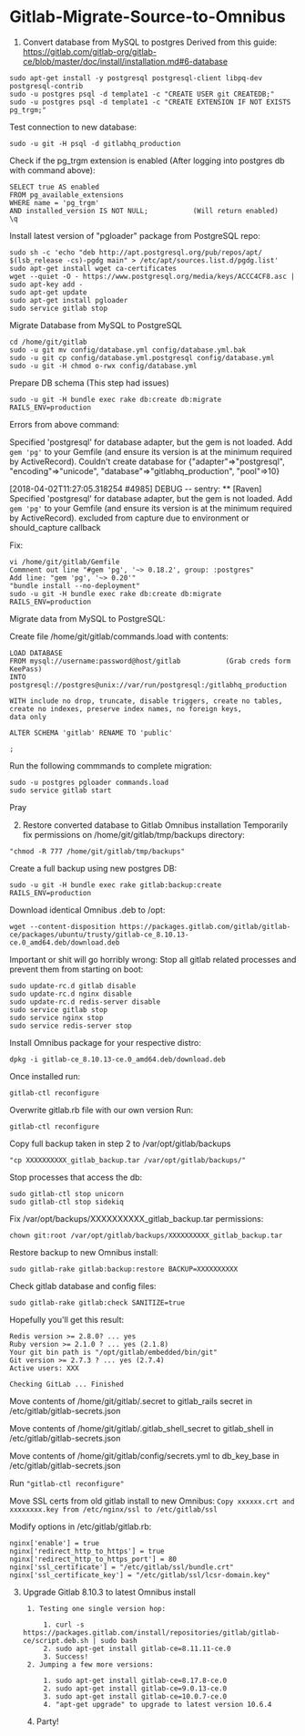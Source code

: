# Gitlab-Migrate-Source-to-Omnibus


1. Convert database from MySQL to postgres
Derived from this guide:
https://gitlab.com/gitlab-org/gitlab-ce/blob/master/doc/install/installation.md#6-database
```
sudo apt-get install -y postgresql postgresql-client libpq-dev postgresql-contrib
sudo -u postgres psql -d template1 -c "CREATE USER git CREATEDB;"
sudo -u postgres psql -d template1 -c "CREATE EXTENSION IF NOT EXISTS pg_trgm;"
```		
Test connection to new database: 
```
sudo -u git -H psql -d gitlabhq_production
```
Check if the pg_trgm extension is enabled (After logging into postgres db with command above):
```
SELECT true AS enabled
FROM pg_available_extensions
WHERE name = 'pg_trgm'
AND installed_version IS NOT NULL;           (Will return enabled)
\q         
```
Install latest version of "pgloader" package from PostgreSQL repo:
```
sudo sh -c 'echo "deb http://apt.postgresql.org/pub/repos/apt/ $(lsb_release -cs)-pgdg main" > /etc/apt/sources.list.d/pgdg.list'
sudo apt-get install wget ca-certificates
wget --quiet -O - https://www.postgresql.org/media/keys/ACCC4CF8.asc | sudo apt-key add -
sudo apt-get update
sudo apt-get install pgloader
sudo service gitlab stop
```
Migrate Database from MySQL to PostgreSQL
```
cd /home/git/gitlab
sudo -u git mv config/database.yml config/database.yml.bak
sudo -u git cp config/database.yml.postgresql config/database.yml
sudo -u git -H chmod o-rwx config/database.yml
```
Prepare DB schema (This step had issues)
```
sudo -u git -H bundle exec rake db:create db:migrate RAILS_ENV=production
```
Errors from above command:

Specified 'postgresql' for database adapter, but the gem is not loaded. Add `gem 'pg'` to your Gemfile (and ensure its version is at the minimum required by ActiveRecord). Couldn't create database for {"adapter"=>"postgresql", "encoding"=>"unicode", "database"=>"gitlabhq_production", "pool"=>10}

[2018-04-02T11:27:05.318254 #4985] DEBUG -- sentry: ** [Raven] Specified 'postgresql' for database adapter, but the gem is not loaded. Add `gem 'pg'` to your Gemfile (and ensure its version is at the minimum required by ActiveRecord). excluded from capture due to environment or should_capture callback

Fix:
```
vi /home/git/gitlab/Gemfile 
Commnent out line "#gem 'pg', '~> 0.18.2', group: :postgres"
Add line: "gem 'pg', '~> 0.20'"
"bundle install --no-deployment"
sudo -u git -H bundle exec rake db:create db:migrate RAILS_ENV=production
```
Migrate data from MySQL to PostgreSQL:

Create file /home/git/gitlab/commands.load with contents:
```
LOAD DATABASE
FROM mysql://username:password@host/gitlab           (Grab creds form KeePass)
INTO postgresql://postgres@unix://var/run/postgresql:/gitlabhq_production

WITH include no drop, truncate, disable triggers, create no tables,
create no indexes, preserve index names, no foreign keys,
data only
 
ALTER SCHEMA 'gitlab' RENAME TO 'public'

;
```
Run the following commmands to complete migration:
```
sudo -u postgres pgloader commands.load
sudo service gitlab start
```
Pray

2. Restore converted database to Gitlab Omnibus installation
Temporarily fix permissions on /home/git/gitlab/tmp/backups directory: 
```
"chmod -R 777 /home/git/gitlab/tmp/backups"
```
Create a full backup using new postgres DB: 
```
sudo -u git -H bundle exec rake gitlab:backup:create RAILS_ENV=production
```
Download identical Omnibus .deb to /opt: 
```
wget --content-disposition https://packages.gitlab.com/gitlab/gitlab-ce/packages/ubuntu/trusty/gitlab-ce_8.10.13-ce.0_amd64.deb/download.deb
```
Important or shit will go horribly wrong: Stop all gitlab related processes and prevent them from starting on boot:
```
sudo update-rc.d gitlab disable
sudo update-rc.d nginx disable
sudo update-rc.d redis-server disable
sudo service gitlab stop
sudo service nginx stop
sudo service redis-server stop
```
Install Omnibus package for your respective distro:
```
dpkg -i gitlab-ce_8.10.13-ce.0_amd64.deb/download.deb
```
Once installed run: 
```
gitlab-ctl reconfigure
```
Overwrite gitlab.rb file with our own version
Run: 
```
gitlab-ctl reconfigure
```
Copy full backup taken in step 2 to /var/opt/gitlab/backups
```
"cp XXXXXXXXXX_gitlab_backup.tar /var/opt/gitlab/backups/"
```

Stop processes that access the db:
```
sudo gitlab-ctl stop unicorn
sudo gitlab-ctl stop sidekiq
```
Fix /var/opt/backups/XXXXXXXXXX_gitlab_backup.tar permissions: 
```
chown git:root /var/opt/gitlab/backups/XXXXXXXXXX_gitlab_backup.tar
```
Restore backup to new Omnibus install: 
```
sudo gitlab-rake gitlab:backup:restore BACKUP=XXXXXXXXXX
```
Check gitlab database and config files: 
```
sudo gitlab-rake gitlab:check SANITIZE=true
```
Hopefully you'll get this result:
```
Redis version >= 2.8.0? ... yes
Ruby version >= 2.1.0 ? ... yes (2.1.8)
Your git bin path is "/opt/gitlab/embedded/bin/git"
Git version >= 2.7.3 ? ... yes (2.7.4)
Active users: XXX

Checking GitLab ... Finished
```
Move contents of /home/git/gitlab/.secret to gitlab_rails secret in /etc/gitlab/gitlab-secrets.json

Move contents of /home/git/gitlab/.gitlab_shell_secret to gitlab_shell in /etc/gitlab/gitlab-secrets.json

Move contents of /home/git/gitlab/config/secrets.yml to db_key_base in /etc/gitlab/gitlab-secrets.json

Run ```"gitlab-ctl reconfigure"```

Move SSL certs from old gitlab install to new Omnibus:
```Copy xxxxxx.crt and xxxxxxxx.key from /etc/nginx/ssl to /etc/gitlab/ssl```

Modify options in /etc/gitlab/gitlab.rb: 
```
nginx['enable'] = true
nginx['redirect_http_to_https'] = true
nginx['redirect_http_to_https_port'] = 80
nginx['ssl_certificate'] = "/etc/gitlab/ssl/bundle.crt"
nginx['ssl_certificate_key'] = "/etc/gitlab/ssl/lcsr-domain.key"
```

3. Upgrade Gitlab 8.10.3 to latest Omnibus install

		1. Testing one single version hop:

			1. curl -s https://packages.gitlab.com/install/repositories/gitlab/gitlab-ce/script.deb.sh | sudo bash
			2. sudo apt-get install gitlab-ce=8.11.11-ce.0
			3. Success!
		2. Jumping a few more versions:

			1. sudo apt-get install gitlab-ce=8.17.8-ce.0
			2. sudo apt-get install gitlab-ce=9.0.13-ce.0
			3. sudo apt-get install gitlab-ce=10.0.7-ce.0
			4. "apt-get upgrade" to upgrade to latest version 10.6.4
	4. Party!


